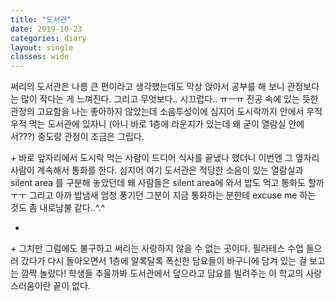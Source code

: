 ```yaml
---
title: "도서관"
date: 2019-10-23
categories: diary
layout: single
classes: wide
---
```


써리의 도서관은 나름 큰 편이라고 생각했는데도 막상 앉아서 공부를 해 보니 관정보다는 많이 작다는 게 느껴진다. 그리고 무엇보다.. 시끄럽다.. ㅠㅡㅠ 진공 속에 있는 듯한 관정의 고요함을 나는 좋아하지 않았는데 소음투성이에 심지어 도시락까지 안에서 우적우적 먹는 도서관에 있자니 (아니 바로 1층에 라운지가 있는데 왜 굳이 열람실 안에서???) 중도랑 관정이 조금은 그립다.

  

_+_ 바로 앞자리에서 도시락 먹는 사람이 드디어 식사를 끝냈나 했더니 이번엔 그 옆자리 사람이 계속해서 통화를 한다. 심지어 여기 도서관은 적당한 소음이 있는 열람실과 silent area 를 구분해 놓았던데 왜 사람들은 silent area에 와서 밥도 먹고 통화도 할까ㅜㅜ 그리고 아까 밥냄새 엄청 풍기던 그분이 지금 통화하는 분한테 excuse me 하는 것도 좀 내로남불 같다..^.^

-

_+_ 그치만 그럼에도 불구하고 써리는 사랑하지 않을 수 없는 곳이다. 필라테스 수업 들으러 갔다가 다시 돌아오면서 1층에 알록달록 폭신한 담요들이 바구니에 담겨 있는 걸 보고는 깜짝 놀랐다! 학생들 추울까봐 도서관에서 덮으라고 담요를 빌려주는 이 학교의 사랑스러움이란 끝이 없다.
